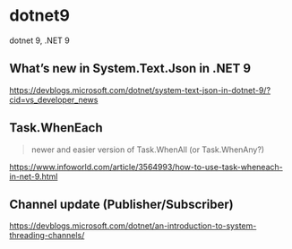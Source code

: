 # dotnet9
dotnet 9, .NET 9

## What’s new in System.Text.Json in .NET 9

<https://devblogs.microsoft.com/dotnet/system-text-json-in-dotnet-9/?cid=vs_developer_news>

## Task.WhenEach

> newer and easier version of Task.WhenAll (or Task.WhenAny?)

<https://www.infoworld.com/article/3564993/how-to-use-task-wheneach-in-net-9.html>

## Channel<T> update (Publisher/Subscriber)

<https://devblogs.microsoft.com/dotnet/an-introduction-to-system-threading-channels/>

